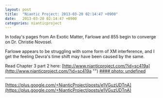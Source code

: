 ```yaml
---
layout: post
title:  "Niantic Project: 2013-03-20 02:14:47 +0900"
date:   2013-03-20 02:14:47 +0900
categories: nianticproject
---
```

In today's pages from An Exotic Matter, Farlowe and 855 begin to converge on Dr. Christie Novosel. 

Farlowe appears to be struggling with some form of XM interference, and I get the feeling Devra's time shift may have been caused by the same.

Read Chapter 3 part 2 here: [http://www.nianticproject.com/?id=sc419a](http://www.nianticproject.com/?id=sc419a "")
[#### photo: undefined](https://lh6.googleusercontent.com/-wjoXs3QXDYU/UUicqO5Fy-I/AAAAAAAAENA/-4c53f1B5bc/w288-h288/exotic3-2.png "")
- - -
[https://plus.google.com/+NianticProject/posts/e1VGuzUDTnA](https://plus.google.com/+NianticProject/posts/e1VGuzUDTnA)
